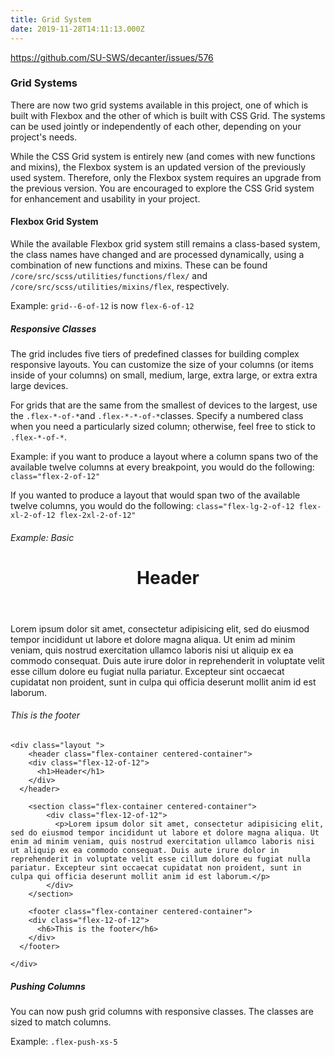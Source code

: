```yaml
---
title: Grid System
date: 2019-11-28T14:11:13.000Z
---
```

https://github.com/SU-SWS/decanter/issues/576

### Grid Systems

There are now two grid systems available in this project, one of which is built
with Flexbox and the other of which is built with CSS Grid. The systems can be
used jointly or independently of each other, depending on your project's
needs.

While the CSS Grid system is entirely new (and comes with new functions and mixins),
the Flexbox system is an updated version of the previously used system. Therefore,
only the Flexbox system requires an upgrade from the previous version. You are
encouraged to explore the CSS Grid system for enhancement and usability in your
project.

#### Flexbox Grid System

While the available Flexbox grid system still remains a class-based system, the
class names have changed and are processed dynamically, using a combination of new
functions and mixins. These can be found `/core/src/scss/utilities/functions/flex/`
and `/core/src/scss/utilities/mixins/flex`, respectively.

Example: `grid--6-of-12` is now `flex-6-of-12`

##### Responsive Classes

The grid includes five tiers of predefined classes for building complex responsive
layouts. You can customize the size of your columns (or items inside of your columns)
on small, medium, large, extra large, or extra extra large devices.

For grids that are the same from the smallest of devices to the largest, use the
`.flex-*-of-*`and `.flex-*-*-of-*`classes. Specify a numbered class when you need
a particularly sized column; otherwise, feel free to stick to `.flex-*-of-*`.

Example: if you want to produce a layout where a column spans two of the available
twelve columns at every breakpoint, you would do the following: `class="flex-2-of-12"`

If you wanted to produce a layout that would span two of the available
twelve columns, you would do the following: `class="flex-lg-2-of-12 flex-xl-2-of-12 flex-2xl-2-of-12"`

###### Example: Basic 

<div class="layout">

<header class="flex-container centered-container">
<div class="flex-12-of-12">
<h1>Header</h1>
</div>
</header>
  
<div class="flex-container centered-container">
<div class="flex-12-of-12">
<p>Lorem ipsum dolor sit amet, consectetur adipisicing elit, sed do eiusmod tempor incididunt ut labore et dolore magna aliqua. Ut enim ad minim veniam, quis nostrud exercitation ullamco laboris nisi ut aliquip ex ea commodo consequat. Duis aute irure dolor in reprehenderit in voluptate velit esse cillum dolore eu fugiat nulla pariatur. Excepteur sint occaecat cupidatat non proident, sunt in culpa qui officia deserunt mollit anim id est laborum.</p>
</div>
</div>
  
<div class="flex-container centered-container">
<div class="flex-12-of-12">
<h6>This is the footer</h6>
</div>
</div>
  
</div>

```
<div class="layout ">
    <header class="flex-container centered-container">
    <div class="flex-12-of-12">
      <h1>Header</h1>
    </div>
  </header>
  
    <section class="flex-container centered-container">
        <div class="flex-12-of-12">
          <p>Lorem ipsum dolor sit amet, consectetur adipisicing elit, sed do eiusmod tempor incididunt ut labore et dolore magna aliqua. Ut enim ad minim veniam, quis nostrud exercitation ullamco laboris nisi ut aliquip ex ea commodo consequat. Duis aute irure dolor in reprehenderit in voluptate velit esse cillum dolore eu fugiat nulla pariatur. Excepteur sint occaecat cupidatat non proident, sunt in culpa qui officia deserunt mollit anim id est laborum.</p>
        </div>
    </section>
  
    <footer class="flex-container centered-container">
    <div class="flex-12-of-12">
      <h6>This is the footer</h6>
    </div>
  </footer>
  
</div>
```

##### Pushing Columns

You can now push grid columns with responsive classes. The classes are sized to
match columns.

Example: `.flex-push-xs-5`
